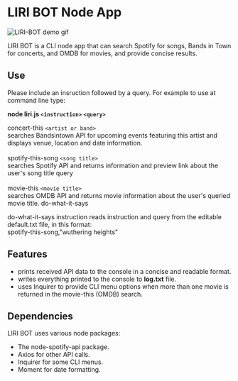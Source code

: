 # LIRI BOT Node App
![LIRI-BOT demo gif](demo/LIRIdemo.gif)

LIRI BOT is a CLI node app that can search Spotify for songs, Bands in Town for concerts, and OMDB for movies, and provide concise results.

## Use
Please include an insruction followed by a query. 
For example to use at command line type:

**node liri.js `<instruction>` `<query>`**

  concert-this `<artist or band>`<br>
  searches Bandsintown API for upcoming events featuring this artist and displays venue, location and date information.
  <br><br>
  spotify-this-song `<song title>`<br>
  searches Spotify API and returns information and preview link about the user's song title query
  <br><Br>
  movie-this `<movie title>`<br>
  searches OMDB API and returns movie information about the user's queried movie title.
  do-what-it-says <br>
  

do-what-it-says instruction reads instruction and query from the editable default.txt file, in this format:<br>
    spotify-this-song,"wuthering heights"

## Features
* prints received API data to the console in a concise and readable format.
* writes everything printed to the console to **log.txt** file.
* uses Inquirer to provide CLI menu options when more than one movie is returned in the movie-this (OMDB) search.

## Dependencies
LIRI BOT uses various node packages:

* The node-spotify-api package.
* Axios for other API calls.
* Inquirer for some CLI menus.
* Moment for date formatting.
